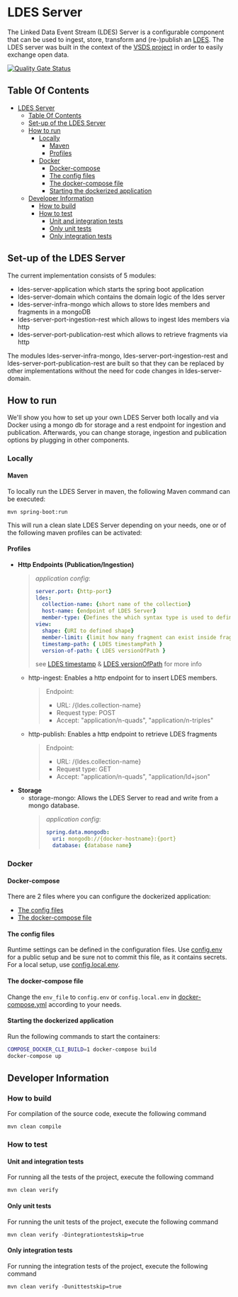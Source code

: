 # LDES Server

The Linked Data Event Stream (LDES) Server is a configurable component that can be used to ingest, store, transform and (re-)publish an [LDES](https://semiceu.github.io/LinkedDataEventStreams/).
The LDES server was built in the context of the [VSDS project](https://vlaamseoverheid.atlassian.net/wiki/spaces/VSDSSTART/overview) in order to easily exchange open data.  

[![Quality Gate Status](https://sonarcloud.io/api/project_badges/measure?project=Informatievlaanderen_VSDS-LDESServer4J&metric=alert_status)](https://sonarcloud.io/summary/new_code?id=Informatievlaanderen_VSDS-LDESServer4J)

## Table Of Contents

- [LDES Server](#ldes-server)
  * [Table Of Contents](#table-of-contents)
  * [Set-up of the LDES Server](#set-up-of-the-ldes-server)
  * [How to run](#how-to-run)
    + [Locally](#locally)
      - [Maven](#maven)
      - [Profiles](#profiles)
    + [Docker](#docker)
      - [Docker-compose](#docker-compose)
      - [The config files](#the-config-files)
      - [The docker-compose file](#the-docker-compose-file)
      - [Starting the dockerized application](#starting-the-dockerized-application)
  * [Developer Information](#developer-information)
    + [How to build](#how-to-build)
    + [How to test](#how-to-test)
      - [Unit and integration tests](#unit-and-integration-tests)
      - [Only unit tests](#only-unit-tests)
      - [Only integration tests](#only-integration-tests)

## Set-up of the LDES Server

The current implementation consists of 5 modules:
- ldes-server-application which starts the spring boot application
- ldes-server-domain which contains the domain logic of the ldes server
- ldes-server-infra-mongo which allows to store ldes members and fragments in a mongoDB
- ldes-server-port-ingestion-rest which allows to ingest ldes members via http
- ldes-server-port-publication-rest which allows to retrieve fragments via http

The modules ldes-server-infra-mongo, ldes-server-port-ingestion-rest and ldes-server-port-publication-rest are built so that they can be replaced by other implementations without the need for code changes in ldes-server-domain.

## How to run
We'll show you how to set up your own LDES Server both locally and via Docker using a mongo db for storage and a rest endpoint for ingestion and publication.
Afterwards, you can change storage, ingestion and publication options by plugging in other components.

### Locally

#### Maven

To locally run the LDES Server in maven, the following Maven command can be executed:

```mvn
mvn spring-boot:run
```

This will run a clean slate LDES Server depending on your needs, one or of the following maven profiles can be activated:

#### Profiles

- **Http Endpoints (Publication/Ingestion)**
    > _application config_:
    > ```yaml
    > server.port: {http-port}
    > ldes:
    >   collection-name: {short name of the collection}
    >   host-name: {endpoint of LDES Server}
    >   member-type: {Defines the which syntax type is used to define the member id}
    > view:
    >   shape: {URI to defined shape}
    >   member-limit: {limit how many fragment can exist inside fragment}
    >   timestamp-path: { LDES timestampPath }
    >   version-of-path: { LDES versionOfPath }
    > ```
    > see [LDES timestamp](https://w3id.org/ldes#timestampPath) & [LDES versionOfPath](https://w3id.org/ldes#versionOfPath) for more info
  - http-ingest: Enables a http endpoint for to insert LDES members.
    > Endpoint:
    > - URL: /{ldes.collection-name}
    > - Request type: POST
    > - Accept: "application/n-quads", "application/n-triples"
  - http-publish: Enables a http endpoint to retrieve LDES fragments
    > Endpoint:
    > - URL: /{ldes.collection-name}
    > - Request type: GET
    > - Accept: "application/n-quads", "application/ld+json"
- **Storage**
  - storage-mongo: Allows the LDES Server to read and write from a mongo database.
    > _application config_:
    > ```yaml
    > spring.data.mongodb:
    >   uri: mongodb://{docker-hostname}:{port}
    >   database: {database name} 
    > ```

### Docker

#### Docker-compose

There are 2 files where you can configure the dockerized application:
- [The config files](#the-config-files)
- [The docker-compose file](#the-docker-compose-file)

#### The config files

Runtime settings can be defined in the configuration files. Use [config.env](docker-compose/config.env) for a public setup and be sure not to commit this file, as it contains secrets. For a local setup, use [config.local.env](docker-compose/config.local.env).

#### The docker-compose file

Change the `env_file` to `config.env` or `config.local.env` in [docker-compose.yml](docker-compose.yml) according to your needs.

#### Starting the dockerized application

Run the following commands to start the containers:

```bash
COMPOSE_DOCKER_CLI_BUILD=1 docker-compose build
docker-compose up
```

## Developer Information

### How to build

For compilation of the source code, execute the following command

```
mvn clean compile
```

### How to test

#### Unit and integration tests

For running all the tests of the project, execute the following command

```
mvn clean verify
```

#### Only unit tests

For running the unit tests of the project, execute the following command

```
mvn clean verify -Dintegrationtestskip=true
```

#### Only integration tests

For running the integration tests of the project, execute the following command

```
mvn clean verify -Dunittestskip=true
```